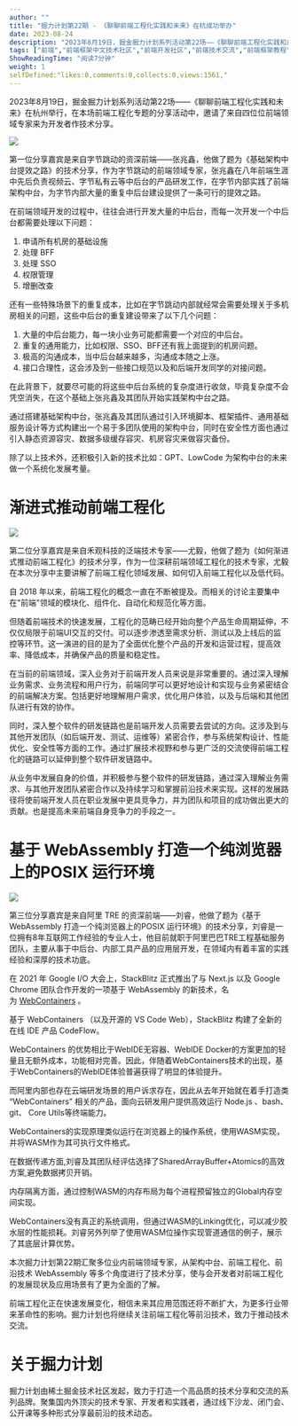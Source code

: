```yaml
---
author: ""
title: "掘力计划第22期 - 《聊聊前端工程化实践和未来》在杭成功举办"
date: 2023-08-24
description: "2023年8月19日，掘金掘力计划系列活动第22场——《聊聊前端工程化实践和未来》在杭州举行，在本场前端工程化专题的分享活动中，邀请了来自四位位前端领域专家来为开发者作技术分享。 第一位分享嘉宾是来自"
tags: ["前端","前端框架中文技术社区","前端开发社区","前端技术交流","前端框架教程","JavaScript 学习资源","CSS 技巧与最佳实践","HTML5 最新动态","前端工程师职业发展","开源前端项目","前端技术趋势"]
ShowReadingTime: "阅读7分钟"
weight: 1
selfDefined:"likes:0,comments:0,collects:0,views:1561,"
---
```

2023年8月19日，掘金掘力计划系列活动第22场——《聊聊前端工程化实践和未来》在杭州举行，在本场前端工程化专题的分享活动中，邀请了来自四位位前端领域专家来为开发者作技术分享。

![](/images/jueJin/8bce76ee9b7d4c5.png)

第一位分享嘉宾是来自字节跳动的资深前端——张兆鑫，他做了题为《基础架构中台提效之路》的技术分享，作为字节跳动的前端领域专家，张兆鑫在八年前端生涯中先后负责视频云、字节私有云等中后台的产品研发工作，在字节内部实践了前端架构中台，为字节内部大量的重复中后台建设提供了一条可行的提效之路。

在前端领域开发的过程中，往往会进行开发大量的中后台，而每一次开发一个中后台都需要处理以下问题：

1.  申请所有机房的基础设施
2.  处理 BFF
3.  处理 SSO
4.  权限管理
5.  增删改查

还有一些特殊场景下的重复成本，比如在字节跳动内部就经常会需要处理关于多机房相关的问题，这些中后台的重复建设带来了以下几个问题：

1.  大量的中后台能力，每一块小业务可能都需要一个对应的中后台。
2.  重复的通用能力，比如权限、SSO、BFF还有我上面提到的机房问题。
3.  极高的沟通成本，当中后台越来越多，沟通成本随之上涨。
4.  接口合理性，这会涉及到一些接口规范以及和后端开发同学的对接问题。

在此背景下，就要尽可能的将这些中后台系统的复杂度进行收敛，毕竟复杂度不会凭空消失，在这个基础上张兆鑫及其团队开始实践架构中台之路。

通过搭建基础架构中台，张兆鑫及其团队通过引入环境脚本、框架插件、通用基础服务设计等方式构建出一个易于多团队使用的架构中台，同时在安全性方面也通过引入静态资源容灾、数据多级缓存容灾、机房容灾来做容灾备份。

除了以上技术外，还积极引入新的技术比如：GPT、LowCode 为架构中台的未来做一个系统化发展考量。

渐进式推动前端工程化
==========

![](/images/jueJin/e94266a40fbb4d3.png)

第二位分享嘉宾是来自禾观科技的泛端技术专家——尤毅，他做了题为《如何渐进式推动前端工程化》的技术分享，作为一位深耕前端领域工程化的技术专家，尤毅在本次分享中主要讲解了前端工程化领域发展、如何切入前端工程化以及低代码。

自 2018 年以来，前端工程化的概念一直在不断被提及。而相关的讨论主要集中在"前端"领域的模块化、组件化、自动化和规范化等方面。

但随着前端技术的快速发展，工程化的范畴已经开始向整个产品生命周期延伸，不仅仅局限于前端UI交互的交付。可以逐步渗透至需求分析、测试以及上线后的监控等环节。这一演进的目的是为了全面优化整个产品的开发和运营过程，提高效率、降低成本，并确保产品的质量和稳定性。

在当前的前端领域，深入业务对于前端开发人员来说是非常重要的。通过深入理解业务需求、业务流程和用户行为，前端同学可以更好地设计和实现与业务紧密结合的前端解决方案。包括更好地理解用户需求，优化用户体验，以及与后端和其他团队进行有效的协作。

同时，深入整个软件的研发链路也是前端开发人员需要去尝试的方向。这涉及到与其他开发团队（如后端开发、测试、运维等）紧密合作，参与系统架构设计、性能优化、安全性等方面的工作。通过扩展技术视野和参与更广泛的交流使得前端工程化的链路可以延伸到整个软件研发链路中。

从业务中发展自身的价值，并积极参与整个软件的研发链路，通过深入理解业务需求、与其他开发团队紧密合作以及持续学习和掌握前沿技术来实现。这样的发展路径将使前端开发人员在职业发展中更具竞争力，并为团队和项目的成功做出更大的贡献。也是提高未来前端自身竞争力的手段之一。

基于 WebAssembly 打造一个纯浏览器上的POSIX 运行环境
===================================

![](/images/jueJin/8543dc0acf2d4d0.png)

第三位分享嘉宾是来自阿里 TRE 的资深前端——刘睿，他做了题为《基于 WebAssembly 打造一个纯浏览器上的POSIX 运行环境》的技术分享，刘睿是一位拥有8年互联网工作经验的专业人士，他目前就职于阿里巴巴TRE工程基础服务团队，主要从事于中后台、内部工具产品的应用层开发，在领域内有着丰富的实践经验和深厚的技术功底。

在 2021 年 Google I/O 大会上，StackBlitz 正式推出了与 Next.js 以及 Google Chrome 团队合作开发的一项基于 WebAssembly 的新技术，名为 [WebContainers](https://link.juejin.cn?target=https%3A%2F%2Fwebcontainers.io%2F "https://webcontainers.io/") 。

基于 WebContainers （以及开源的 VS Code Web），StackBlitz 构建了全新的在线 IDE 产品 CodeFlow。

WebContainers 的优势相比于WebIDE无容器、WebIDE Docker的方案更加的轻量且无额外成本，功能相对完善。因此，伴随着WebContainers技术的出现，基于WebContainers的WebIDE体验普遍获得了明显的体验提升。

而阿里内部也存在云端研发场景的用户诉求存在，因此从去年开始就在着手打造类 “WebContainers” 相关的产品，面向云研发用户提供高效运行 Node.js 、bash、git、 Core Utils等终端能力。

WebContainers的实现原理类似运行在浏览器上的操作系统，使用WASM实现，并将WASM作为其可执行文件格式。

在数据传递方面,刘睿及其团队经评估选择了SharedArrayBuffer+Atomics的高效方案,避免数据拷贝开销。

内存隔离方面，通过控制WASM的内存布局为每个进程预留独立的Global内存空间实现。

WebContainers没有真正的系统调用，但通过WASM的Linking优化，可以减少胶水层的性能损耗。刘睿另外列举了使用WASM位操作实现管道通信的例子，展示了其底层计算优势。

本次掘力计划第22期汇聚多位业内前端领域专家，从架构中台、前端工程化、前沿技术 WebAssembly 等多个角度进行了技术分享，使与会开发者对前端工程化的发展现状及应用场景有了更为全面的了解。

前端工程化正在快速发展变化，相信未来其应用范围还将不断扩大，为更多行业带来革命性的影响。掘力计划也将继续关注前端工程化等前沿技术，致力于推动技术交流。

关于掘力计划
======

掘力计划由稀土掘金技术社区发起，致力于打造一个高品质的技术分享和交流的系列品牌。聚集国内外顶尖的技术专家、开发者和实践者，通过线下沙龙、闭门会、公开课等多种形式分享最前沿的技术动态。